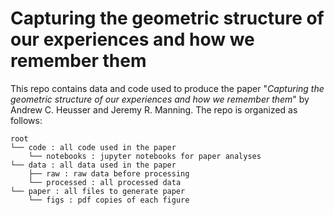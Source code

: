 # Capturing the geometric structure of our experiences and how we remember them

This repo contains data and code used to produce the paper "_Capturing the geometric structure of our experiences and how we remember them_" by Andrew C. Heusser and Jeremy R. Manning. The repo is organized as follows:

```
root
└── code : all code used in the paper
    └── notebooks : jupyter notebooks for paper analyses
└── data : all data used in the paper
    ├── raw : raw data before processing
    └── processed : all processed data
└── paper : all files to generate paper
    └── figs : pdf copies of each figure
```
